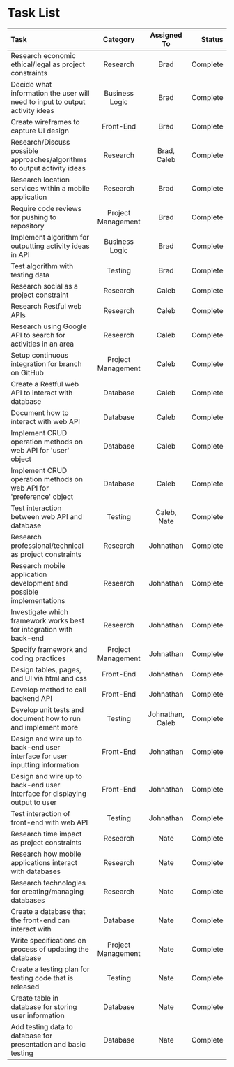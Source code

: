 # Task List

| Task                                                                              | Category              | Assigned To       | Status        |
| :---                                                                              | :----:                | :----:            | ---:          |
| Research economic ethical/legal as project constraints                            | Research              | Brad              | Complete      |
| Decide what information the user will need to input to output activity ideas      | Business Logic        | Brad              | Complete      |
| Create wireframes to capture UI design                                            | Front-End             | Brad              | Complete      |
| Research/Discuss possible approaches/algorithms to output activity ideas          | Research              | Brad, Caleb       | Complete      | 
| Research location services within a mobile application                            | Research              | Brad              | Complete      |
| Require code reviews for pushing to repository                                    | Project Management    | Brad              | Complete      |
| Implement algorithm for outputting activity ideas in API                          | Business Logic        | Brad              | Complete      |
| Test algorithm with testing data                                                  | Testing               | Brad              | Complete      |
| Research social as a project constraint                                           | Research              | Caleb             | Complete      |
| Research Restful web APIs                                                         | Research              | Caleb             | Complete      |
| Research using Google API to search for activities in an area                     | Research              | Caleb             | Complete      |
| Setup continuous integration for branch on GitHub                                 | Project Management    | Caleb             | Complete      |
| Create a Restful web API to interact with database                                | Database              | Caleb             | Complete      |
| Document how to interact with web API                                             | Database              | Caleb             | Complete      |
| Implement CRUD operation methods on web API for 'user' object                     | Database              | Caleb             | Complete      |
| Implement CRUD operation methods on web API for 'preference' object               | Database              | Caleb             | Complete      |
| Test interaction between web API and database                                     | Testing               | Caleb, Nate       | Complete      |
| Research professional/technical as project constraints                            | Research              | Johnathan         | Complete      |
| Research mobile application development and possible implementations              | Research              | Johnathan         | Complete      |
| Investigate which framework works best for integration with back-end              | Research              | Johnathan         | Complete      |
| Specify framework and coding practices                                            | Project Management    | Johnathan         | Complete      |
| Design tables, pages, and UI via html and css                                     | Front-End             | Johnathan         | Complete      |
| Develop method to call backend API                                                | Front-End             | Johnathan         | Complete      |
| Develop unit tests and document how to run and implement more                     | Testing               | Johnathan, Caleb  | Complete      |
| Design and wire up to back-end user interface for user inputting information      | Front-End             | Johnathan         | Complete      |
| Design and wire up to back-end user interface for displaying output to user       | Front-End             | Johnathan         | Complete      |
| Test interaction of front-end with web API                                        | Testing               | Johnathan         | Complete      |
| Research time impact as project constraints                                       | Research              | Nate              | Complete      |
| Research how mobile applications interact with databases                          | Research              | Nate              | Complete      |
| Research technologies for creating/managing databases                             | Research              | Nate              | Complete      |
| Create a database that the front-end can interact with                            | Database              | Nate              | Complete      |
| Write specifications on process of updating the database                          | Project Management    | Nate              | Complete      |
| Create a testing plan for testing code that is released                           | Testing               | Nate              | Complete      |
| Create table in database for storing user information                             | Database              | Nate              | Complete      |
| Add testing data to database for presentation and basic testing                   | Database              | Nate              | Complete      |
